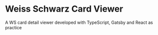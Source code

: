 # Weiss Schwarz Card Viewer

A WS card detail viewer developed with TypeScript, Gatsby and React as practice
